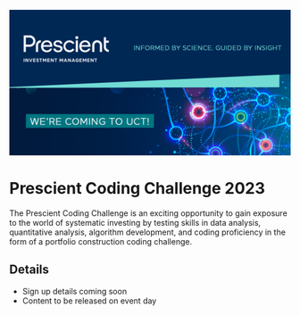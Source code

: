 ![image](./header.png)

# Prescient Coding Challenge 2023

The Prescient Coding Challenge is an exciting opportunity to gain exposure to the world of systematic investing by testing skills in data analysis, quantitative analysis, algorithm development, and coding proficiency in the form of a portfolio construction coding challenge.

## Details

- Sign up details coming soon
- Content to be released on event day
